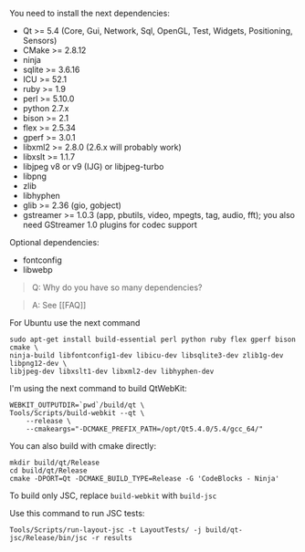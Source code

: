 You need to install the next dependencies:

* Qt >= 5.4 (Core, Gui, Network, Sql, OpenGL, Test, Widgets, Positioning, Sensors)
* CMake >= 2.8.12
* ninja
* sqlite >= 3.6.16
* ICU >= 52.1
* ruby >= 1.9
* perl >= 5.10.0
* python 2.7.x
* bison >= 2.1
* flex >= 2.5.34
* gperf >= 3.0.1
* libxml2 >= 2.8.0 (2.6.x will probably work)
* libxslt >= 1.1.7
* libjpeg v8 or v9 (IJG) or libjpeg-turbo
* libpng
* zlib
* libhyphen
* glib >= 2.36 (gio, gobject)
* gstreamer >= 1.0.3 (app, pbutils, video, mpegts, tag, audio, fft); you also need GStreamer 1.0 plugins for codec support

Optional dependencies:
* fontconfig
* libwebp

> Q: Why do you have so many dependencies?

> A: See [[FAQ]]

For Ubuntu use the next command

    sudo apt-get install build-essential perl python ruby flex gperf bison cmake \
    ninja-build libfontconfig1-dev libicu-dev libsqlite3-dev zlib1g-dev libpng12-dev \
    libjpeg-dev libxslt1-dev libxml2-dev libhyphen-dev

I'm using the next command to build QtWebKit:

    WEBKIT_OUTPUTDIR=`pwd`/build/qt \
    Tools/Scripts/build-webkit --qt \
        --release \
        --cmakeargs="-DCMAKE_PREFIX_PATH=/opt/Qt5.4.0/5.4/gcc_64/"

You can also build with cmake directly:

    mkdir build/qt/Release
    cd build/qt/Release
    cmake -DPORT=Qt -DCMAKE_BUILD_TYPE=Release -G 'CodeBlocks - Ninja'

To build only JSC, replace `build-webkit` with `build-jsc`

Use this command to run JSC tests:

    Tools/Scripts/run-layout-jsc -t LayoutTests/ -j build/qt-jsc/Release/bin/jsc -r results